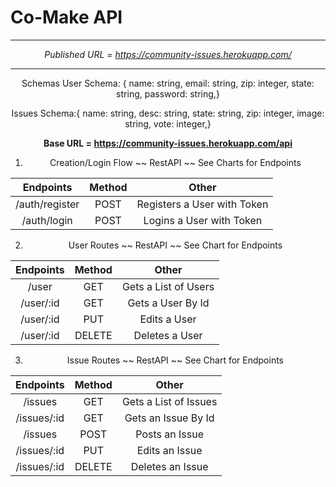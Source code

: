 # Co-Make API
<div align="center">


---
*Published URL = https://community-issues.herokuapp.com/*

--- 
Schemas 
User Schema: 
{ 
  name: string,
  email: string,
  zip: integer,
  state: string,
  password: string,}

Issues Schema:{
 name: string,
 desc: string,
 state: string,
 zip: integer,
 image: string,
 vote: integer,}

__Base URL = https://community-issues.herokuapp.com/api__

1. Creation/Login Flow ~~ RestAPI ~~ See Charts for Endpoints

|      Endpoints       | Method|            Other                |
| :------------------: | :----:| :-----------------------------: |
|   /auth/register     |  POST |  Registers a User with Token    |
|   /auth/login        |  POST |  Logins a User with Token       |


2. User Routes ~~ RestAPI ~~ See Chart for Endpoints


|      Endpoints       | Method|            Other                |
| :------------------: | :----:| :-----------------------------: |
|      /user        | GET   |     Gets a List of Users        |
|      /user/:id    | GET   |      Gets a User By Id          |
|      /user/:id    | PUT   |        Edits a User             |
|      /user/:id    |DELETE |        Deletes a User           |

3. Issue Routes ~~ RestAPI ~~ See Chart for Endpoints

|      Endpoints       | Method|            Other                |
| :------------------: | :----:| :-----------------------------: |
|      /issues        | GET   |     Gets a List of Issues        |
|      /issues/:id    | GET   |      Gets an Issue By Id          |
|      /issues        | POST   |     Posts an Issue       |
|      /issues/:id    | PUT   |        Edits an Issue             |
|      /issues/:id    |DELETE |        Deletes an Issue           |

</div>
